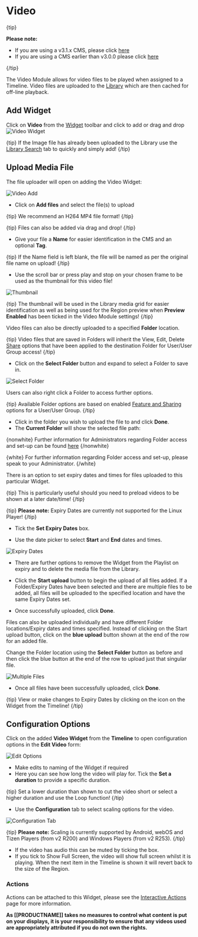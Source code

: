 <!--toc=widgets-->

# Video 

{tip}

**Please note:**

- If you are using a v3.1.x CMS, please click [here](media_modules_video.html)
- If you are using a CMS earlier than v3.0.0 please click [here](media_modules_video_2.html)

{/tip}

The Video Module allows for video files to be played when assigned to a Timeline. Video files are uploaded to the [Library](media_library) which are then cached for off-line playback.

## Add Widget

Click on **Video** from the [Widget](layouts_widgets.html) toolbar and click to add or drag and drop ![Video Widget](img/v2_media_video_widget.png)

{tip}
If the Image file has already been uploaded to the Library use the [Library Search](layouts_library_search.html) tab to quickly and simply add!
{/tip}

## Upload Media File

The file uploader will open on adding the Video Widget:

![Video Add](img/v3_media_video_upload.png)

- Click on **Add files** and select the file(s) to upload

{tip}
We recommend an H264 MP4 file format!
{/tip}

{tip}
Files can also be added via drag and drop!
{/tip}



- Give your file a **Name** for easier identification in the CMS and an optional **Tag**.

{tip}
If the Name field is left blank, the file will be named as per the original file name on upload!
{/tip}

- Use the scroll bar or press play and stop on your chosen frame to be used as the thumbnail for this video file!

![Thumbnail](img/v3_media_video_thumbnail.png)

{tip}
The thumbnail will be used in the Library media grid for easier identification as well as being used for the Region preview when **Preview Enabled** has been ticked in the Video Module settings!
{/tip}

Video files can also be directly uploaded to a specified **Folder** location.

{tip}
Video files that are saved in Folders will inherit the View, Edit, Delete [Share](users_features_and_sharing.html) options that have been applied to the destination Folder for User/User Group access!
{/tip}

- Click on the **Select Folder** button and expand to select a Folder to save in.

![Select Folder](img\v3_media_video_select_folder.png)

Users can also right click a Folder to access further options.

{tip}
Available Folder options are based on enabled [Feature and Sharing](users_features_and_sharing.html) options for a User/User Group.
{/tip}

- Click in the folder you wish to upload the file to and click **Done**. 
- The **Current Folder** will show the selected file path:

{nonwhite}
Further information for Administrators regarding Folder access and set-up can be found [here](https://xibo.org.uk/docs/setup/folders-administration)
{/nonwhite}

{white}
For further information regarding Folder access and set-up, please speak to your Administrator.
{/white}

There is an option to set expiry dates and times for files uploaded to this particular Widget.

{tip}
This is particularly useful should you need to preload videos to be shown at a later date/time!
{/tip}

{tip}
**Please note:** Expiry Dates are currently not supported for the Linux Player!
{/tip}

- Tick the **Set Expiry Dates** box.

- Use the date picker to select **Start** and **End** dates and times.

![Expiry Dates](img\v3_media_video_expiry_dates.png)

- There are further options to remove the Widget from the Playlist on expiry and to delete the media file from the Library.


- Click the **Start upload** button to begin the upload of all files added. If a Folder/Expiry Dates have been selected and there are multiple files to be added, all files will be uploaded to the specified location and have the same Expiry Dates set.
- Once successfully uploaded, click **Done**.

Files can also be uploaded individually and have different Folder locations/Expiry dates and times specified.
Instead of clicking on the Start upload button, click on the **blue upload** button shown at the end of the row for an added file. 

Change the Folder location using the **Select Folder** button as before and then click the blue button at the end of the row to upload just that singular file.

![Multiple Files](img/v3_media_video_multiple_files.png)

- Once all files have been successfully uploaded, click **Done**.

{tip}
View or make changes to Expiry Dates by clicking on the icon on the Widget from the Timeline!
{/tip}

## Configuration Options

Click on the added **Video Widget** from the **Timeline** to open configuration options in the **Edit Video** form:

![Edit Options](img\v3_media_video_edit_options.png)

- Make edits to naming of the Widget if required
- Here you can see how long the video will play for. Tick the **Set a duration** to provide a specific duration.


{tip}
Set a lower duration than shown to cut the video short or select a higher duration and use the Loop function!
{/tip}

- Use the **Configuration** tab to select scaling options for the video.

![Configuration Tab](img/v3_media_video_configuration_tab.png)

{tip}
**Please note:** Scaling is currently supported by Android, webOS and Tizen Players (from v2 R200) and Windows Players (from v2 R253).
{/tip} 

- If the video has audio this can be muted by ticking the box.
- If you tick to Show Full Screen, the video will show full screen whilst it is playing. When the next item in the Timeline is shown it will revert back to the size of the Region.

### Actions

Actions can be attached to this Widget, please see the [Interactive Actions](layouts_interactive_actions.html) page for more information.



**As [[PRODUCTNAME]] takes no measures to control what content is put on your displays, it is your responsibility to ensure that any videos used are appropriately attributed if you do not own the rights.**
